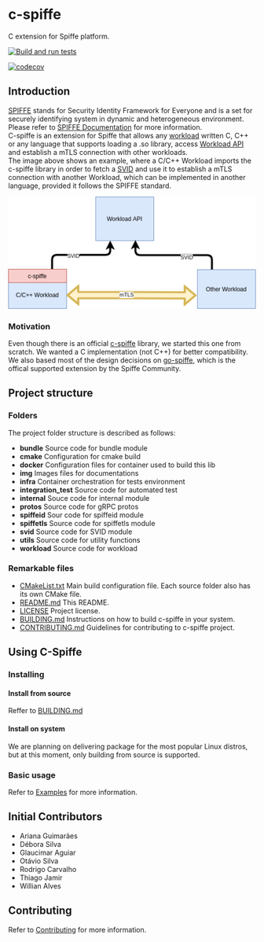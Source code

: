 # c-spiffe

C extension for Spiffe platform.

[![Build and run tests](https://github.com/HewlettPackard/c-spiffe/actions/workflows/actions.yml/badge.svg)](https://github.com/HewlettPackard/c-spiffe/actions/workflows/actions.yml)

[![codecov](https://codecov.io/gh/HewlettPackard/c-spiffe/branch/master/graph/badge.svg)](https://codecov.io/gh/HewlettPackard/c-spiffe)

## Introduction

[SPIFFE](https://spiffe.io/) stands for Security Identity Framework for Everyone and is a set for securely identifying system in dynamic and heterogeneous environment. Please refer to [SPIFFE Documentation](https://spiffe.io/docs/latest/spiffe-about/overview/) for more information.  
C-spiffe is an extension for Spiffe that allows any [workload](https://spiffe.io/docs/latest/spiffe-about/spiffe-concepts/#workload) written C, C++ or  any language that supports loading a .so library, access [Workload API](https://spiffe.io/docs/latest/spiffe-about/spiffe-concepts/#spiffe-workload-api) and establish a mTLS connection with other workloads.  
The image above shows an example, where a C/C++ Workload imports the c-spiffe library in order to fetch a [SVID](https://spiffe.io/docs/latest/spiffe-about/spiffe-concepts/#spiffe-verifiable-identity-document-svid) and use it to establish a mTLS connection with another Workload, which can be implemented in another language, provided it follows the SPIFFE standard.

![Alt text](img/cspiffe_example.png "C-spiffe usage example")

### Motivation

Even though there is an official [c-spiffe](https://github.com/spiffe/c-spiffe) library, we started this one from scratch. We wanted a C implementation (not C++) for better compatibility. We also based most of the design decisions on [go-spiffe](https://github.com/spiffe/go-spiffe), which is the offical supported extension by the Spiffe Community.

## Project structure

### Folders

The project folder structure is described as follows:

* **bundle** Source code for bundle module
* **cmake** Configuration for cmake build
* **docker** Configuration files for container used to build this lib
* **img** Images files for documentations
* **infra** Container orchestration for tests environment
* **integration_test** Source code for automated test
* **internal** Souce code for internal module
* **protos** Source code for gRPC protos
* **spiffeid** Sour code for spiffeid module
* **spiffetls** Source code for spiffetls module
* **svid** Source code for SVID module
* **utils** Source code for utility functions
* **workload** Source code for workload

### Remarkable files

* [CMakeList.txt](CMakeLists.txt) Main build configuration file. Each source folder also has its own CMake file.
* [README.md](README.md) This README.
* [LICENSE](LICENSE) Project license.
* [BUILDING.md](BUILDING.md) Instructions on how to build c-spiffe in your system.
* [CONTRIBUTING.md](CONTRIBUTING.md) Guidelines for contributing to c-spiffe project.

<!--TODO: List all folders with its contents -->

## Using C-Spiffe

### Installing

#### Install from source

Reffer to [BUILDING.md](BUILDING.md)

#### Install on system

We are planning on delivering package for the most popular Linux distros, but at this moment, only building from source is supported.

### Basic usage

Refer to [Examples](workload/src/EXAMPLE.md) for more information.

## Initial Contributors

* Ariana Guimarães
* Débora Silva
* Glaucimar Aguiar
* Otávio Silva
* Rodrigo Carvalho
* Thiago Jamir
* Willian Alves

## Contributing

Refer to [Contributing](CONTRIBUTING.md) for more information.
